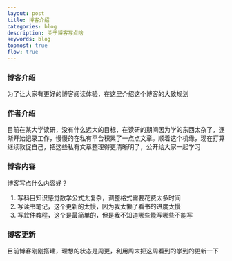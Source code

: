 ```yaml
---
layout: post
title: 博客介绍
categories: blog
description: 关于博客写点啥
keywords: blog
topmost: true
flow: true
---
```


### 博客介绍

为了让大家有更好的博客阅读体验，在这里介绍这个博客的大致规划


### 作者介绍

目前在某大学读研，没有什么远大的目标，在读研的期间因为学的东西太杂了，逐渐开始记录工作，慢慢的在私有平台积累了一点点文章。顺着这个机缘，现在打算继续敦促自己，把这些私有文章整理得更清晰明了，公开给大家一起学习

### 博客内容

博客写点什么内容好？

1. 写科目知识感觉数学公式太复杂，调整格式需要花费太多时间
2. 写读书笔记，这个更新的太慢，因为我太懒了看书的进度太慢
3. 写软件教程，这个是最简单的，但是我不知道哪些能写哪些不能写

### 博客更新

目前博客刚刚搭建，理想的状态是周更，利用周末把这周看到的学到的更新一下
